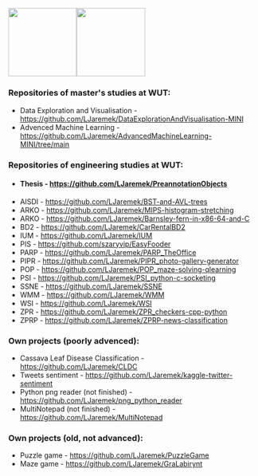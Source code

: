 <img height="137.3px" src="https://github-readme-stats.vercel.app/api?username=ljaremek&hide_title=true&hide_border=true&show_icons=true&include_all_commits=true&count_private=true&line_height=21&text_color=000&icon_color=000&theme=graywhite" /><img height="137.3px" src="https://github-readme-stats.vercel.app/api/top-langs/?username=ljaremek&hide=html&hide_title=true&hide_border=true&layout=compact&langs_count=7&exclude_repo=comp426&text_color=000&icon_color=ffftheme=graywhite" />

### Repositories of master's studies at WUT:
* Data Exploration and Visualisation - https://github.com/LJaremek/DataExplorationAndVisualisation-MINI
* Advenced Machine Learning - https://github.com/LJaremek/AdvancedMachineLearning-MINI/tree/main

### Repositories of engineering studies at WUT:
* #### Thesis - https://github.com/LJaremek/PreannotationObjects
* AISDI - https://github.com/LJaremek/BST-and-AVL-trees
* ARKO - https://github.com/LJaremek/MIPS-histogram-stretching
* ARKO - https://github.com/LJaremek/Barnsley-fern-in-x86-64-and-C
* BD2 - https://github.com/LJaremek/CarRentalBD2
* IUM - https://github.com/LJaremek/IUM
* PIS - https://github.com/szaryvip/EasyFooder
* PARP - https://github.com/LJaremek/PARP_TheOffice
* PIPR - https://github.com/LJaremek/PIPR_photo-gallery-generator
* POP - https://github.com/LJaremek/POP_maze-solving-qlearning
* PSI - https://github.com/LJaremek/PSI_python-c-socketing
* SSNE - https://github.com/LJaremek/SSNE
* WMM - https://github.com/LJaremek/WMM
* WSI - https://github.com/LJaremek/WSI
* ZPR - https://github.com/LJaremek/ZPR_checkers-cpp-python
* ZPRP - https://github.com/LJaremek/ZPRP-news-classification

### Own projects (poorly advenced):
* Cassava Leaf Disease Classification - https://github.com/LJaremek/CLDC
* Tweets sentiment - https://github.com/LJaremek/kaggle-twitter-sentiment
* Python png reader (not finished) - https://github.com/LJaremek/png_python_reader
* MultiNotepad (not finished) - https://github.com/LJaremek/MultiNotepad

### Own projects (old, not advanced):
* Puzzle game - https://github.com/LJaremek/PuzzleGame
* Maze game - https://github.com/LJaremek/GraLabirynt
